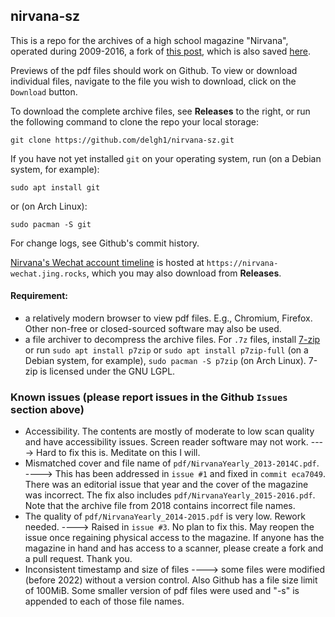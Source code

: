 ## nirvana-sz

This is a repo for the archives of a high school magazine "Nirvana", operated during 2009-2016, a fork of [this post](https://hackmd.io/@uOwb5ZnlTnWuF0zwmCQ_5Q/B1446O0bX "this post"), which is also saved [here](2023-01-28-archive-of-nirvana.md "2023-01-28-archive-of-nirvana.md").


Previews of the pdf files should work on Github. To view or download individual files, navigate to the file you wish to download, click on the `Download` button.

To download the complete archive files, see **Releases** to the right, or run the following command to clone the repo your local storage:
```
git clone https://github.com/delgh1/nirvana-sz.git
```
If you have not yet installed `git` on your operating system, run (on a Debian system, for example):
```
sudo apt install git
``` 
or (on Arch Linux):
```
sudo pacman -S git
```


For change logs, see Github's commit history.

[Nirvana's Wechat account timeline](https://nirvana-wechat.jing.rocks "nirvana-wechat.jing.rocks") is hosted at `https://nirvana-wechat.jing.rocks`, which you may also download from **Releases**.

#### Requirement:

- a relatively modern browser to view pdf files. E.g., Chromium, Firefox. Other non-free or closed-sourced software may also be used.
- a file archiver to decompress the archive files. For `.7z` files, install [7-zip](https://7-zip.org) or run `sudo apt install p7zip` or `sudo apt install p7zip-full` (on a Debian system, for example), `sudo pacman -S p7zip` (on Arch Linux). 7-zip is licensed under the GNU LGPL. 

### Known issues (**please report issues in the Github `Issues` section above**)

- Accessibility. The contents are mostly of moderate to low scan quality and have accessibility issues. Screen reader software may not work. ----> Hard to fix this is. Meditate on this I will.
- Mismatched cover and file name of `pdf/NirvanaYearly_2013-2014C.pdf`. ----> This has been addressed in `issue #1` and fixed in `commit eca7049`. There was an editorial issue that year and the cover of the magazine was incorrect. The fix also includes `pdf/NirvanaYearly_2015-2016.pdf`. Note that the archive file from 2018 contains incorrect file names.
- The quality of `pdf/NirvanaYearly_2014-2015.pdf` is very low. Rework needed. ----> Raised in `issue #3`. No plan to fix this. May reopen the issue once regaining physical access to the magazine. If anyone has the magazine in hand and has access to a scanner, please create a fork and a pull request. Thank you.
- Inconsistent timestamp and size of files ----> some files were modified (before 2022) without a version control. Also Github has a file size limit of 100MiB. Some smaller version of pdf files were used and "-s" is appended to each of those file names.
